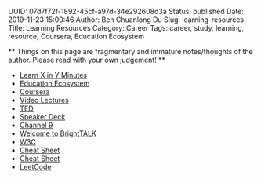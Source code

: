 UUID: 07d7f72f-1892-45cf-a97d-34e292608d3a
Status: published
Date: 2019-11-23 15:00:46
Author: Ben Chuanlong Du
Slug: learning-resources
Title: Learning Resources
Category: Career
Tags: career, study, learning, resource, Coursera, Education Ecosystem

**
Things on this page are
fragmentary and immature notes/thoughts of the author.
Please read with your own judgement!
**

- [Learn X in Y Minutes](https://learnxinyminutes.com/)
- [Education Ecosystem](https://www.education-ecosystem.com/)
- [Coursera](https://www.coursera.org/course/)
- [Video Lectures](http://videolectures.net/)
- [TED](http://www.ted.com/talks)
- [Speaker Deck](https://speakerdeck.com/)
- [Channel 9](http://channel9.msdn.com/)
- [Welcome to BrightTALK](https://www.brighttalk.com/mybrighttalk)
- [W3C](http://www.w3schools.com/)
- [Cheat Sheet](http://www.cheatography.com/)
- [Cheat Sheet](http://www.addedbytes.com/cheat-sheets/)
- [LeetCode](http://leetcode.com/)